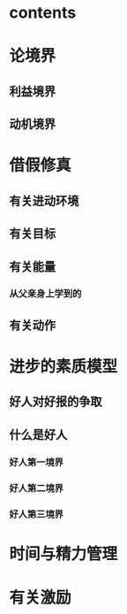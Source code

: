 # contents
# 论境界
## 利益境界
## 动机境界
# 借假修真
## 有关进动环境
## 有关目标
## 有关能量
### 从父亲身上学到的
## 有关动作
# 进步的素质模型
## 好人对好报的争取
## 什么是好人
### 好人第一境界
### 好人第二境界
### 好人第三境界
# 时间与精力管理
# 有关激励

